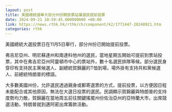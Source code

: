 ```yaml
---
layout: post
title: 美國總統選舉大部分州份開放票站讓選民提前投票
date: 2024-09-21 10:59:45.000000000 +08:00
link: https://news.rthk.hk/rthk/ch/component/k2/1771447-20240921.htm
categories: rthk
---
```


美國總統大選投票日在11月5日舉行，部分州份已開始提前投票。

弗吉尼亞州、明尼蘇達州和南達科他州的選民，當地星期五開始可提前到票站投票，其中在弗吉尼亞州阿靈頓市中心的票站外，數十名選民排隊等候。部分選民身穿印有支持民主黨候選人、副總統賀錦麗的T恤到場，場外掛有支持共和黨候選人、前總統特朗普的標語。

大多數美國州份，允許選民透過親身或郵寄選票的方式，提前投票，以方便因日程未能配合或其他原因，無法在大選日投票的選民。民調顯示賀錦麗與特朗普的支持度勢均力敵，賀錦麗在當地周五前往關鍵搖擺州份佐治亞州的亞特蘭大市，出席競選活動，特朗普就到邁阿密出席籌款活動。
